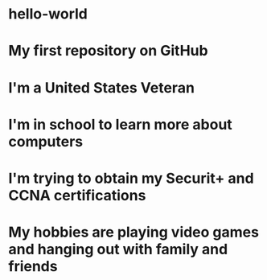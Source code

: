 # hello-world
# My first repository on GitHub
# I'm a United States Veteran
# I'm in school to learn more about computers
# I'm trying to obtain my Securit+ and CCNA certifications
# My hobbies are playing video games and hanging out with family and friends

